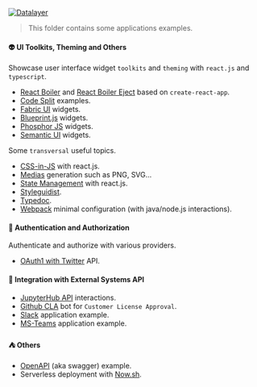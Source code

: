 [![Datalayer](https://docs.datalayer.io/logo/datalayer-25.svg)](https://datalayer.io)

> This folder contains some applications examples.

#### :alien: UI Toolkits, Theming and Others

Showcase user interface widget `toolkits` and `theming` with `react.js` and `typescript`.

+ [React Boiler](./react-boilerplate) and [React Boiler Eject](./react-boilerplate-eject) based on `create-react-app`.
+ [Code Split](./code-split) examples.
+ [Fabric UI](./fabric-ui) widgets.
+ [Blueprint.js](./blueprint-js) widgets.
+ [Phosphor JS](./phosphor-js) widgets.
+ [Semantic UI](./semantic-ui) widgets.

Some `transversal` useful topics.

+ [CSS-in-JS](./css-in-js) with react.js.
+ [Medias](./medias) generation such as PNG, SVG...
+ [State Management](./react-state) with react.js.
+ [Styleguidist](./styleguidist).
+ [Typedoc](./typedoc).
+ [Webpack](./webpack) minimal configuration (with java/node.js interactions).

#### :passport_control: Authentication and Authorization

Authenticate and authorize with various providers.

+ [OAuth1 with Twitter](./oauth1-twitter) API.

#### :moyai: Integration with External Systems API

+ [JupyterHub API](./jupyterhub-api) interactions.
+ [Github CLA](./cla) bot for `Customer License Approval`.
+ [Slack](./slack) application example.
+ [MS-Teams](./ms-teams) application example.

#### :tent: Others

+ [OpenAPI](./open-api) (aka swagger) example.
+ Serverless deployment with [Now.sh](./now-sh).
